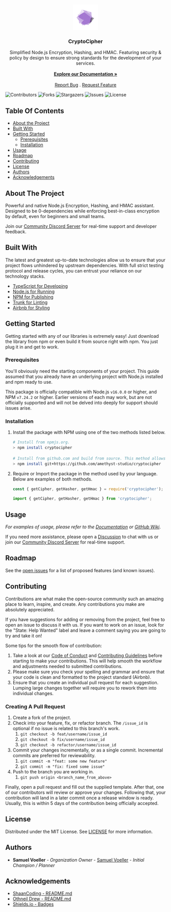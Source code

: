 <!-- trunk-ignore-all(markdownlint/MD013) -->
<!-- trunk-ignore-all(markdownlint/MD033) -->

<!-- trunk-ignore(markdownlint/MD041) -->
<br/>
<p align="center">
  <a href="https://github.com/amethyst-studio/cryptocipher">
    <img src="https://github.com/amethyst-studio/.github/blob/main/asset/icon_trans_512x512.png?raw=true" alt="Logo" width="80" height="80">
  </a>

  <h3 align="center">CryptoCipher</h3>

  <p align="center">
    Simplified Node.js Encryption, Hashing, and HMAC. Featuring security & policy by design to ensure strong standards for the development of your services.
    <br/>
    <br/>
    <a href="https://github.com/amethyst-studio/cryptocipher/wiki"><strong>Explore our Documentation »</strong></a>
    <br/>
    <br/>
    <a href="https://github.com/amethyst-studio/cryptocipher/issues">Report Bug</a>
    .
    <a href="https://github.com/amethyst-studio/cryptocipher/issues">Request Feature</a>
  </p>
</p>

![Contributors](https://img.shields.io/github/contributors/amethyst-studio/cryptocipher?color=dark-green) ![Forks](https://img.shields.io/github/forks/amethyst-studio/cryptocipher?style=social) ![Stargazers](https://img.shields.io/github/stars/amethyst-studio/cryptocipher?style=social) ![Issues](https://img.shields.io/github/issues/amethyst-studio/cryptocipher) ![License](https://img.shields.io/github/license/amethyst-studio/cryptocipher)

<!-- trunk-ignore(markdownlint/MD002) -->
## Table Of Contents

* [About the Project](#about-the-project)
* [Built With](#built-with)
* [Getting Started](#getting-started)
  * [Prerequisites](#prerequisites)
  * [Installation](#installation)
* [Usage](#usage)
* [Roadmap](#roadmap)
* [Contributing](#contributing)
* [License](#license)
* [Authors](#authors)
* [Acknowledgements](#acknowledgements)

## About The Project

Powerful and native Node.js Encryption, Hashing, and HMAC assistant. Designed to be 0-dependencies while enforcing best-in-class encryption by default, even for beginners and small teams.

Join our [Community Discord Server](https://invite-to.amethyst.live) for real-time support and developer feedback.

## Built With

The latest and greatest up-to-date technologies allow us to ensure that your project flows unhindered by upstream dependencies. With full strict testing protocol and release cycles, you can entrust your reliance on our technology stacks.

* [TypeScript for Developing](https://www.typescriptlang.org)
* [Node.js for Running](https://nodejs.org)
* [NPM for Publishing](https://npmjs.org)
* [Trunk for Linting](https://trunk.io)
* [Airbnb for Styling](https://github.com/iamturns/eslint-config-airbnb-typescript)

## Getting Started

Getting started with any of our libraries is extremely easy! Just download the library from npm or even build it from source right with npm. You just plug it in and get to work.

### Prerequisites

You'll obviously need the starting components of your project. This guide assumed that you already have an underlying project with Node.js installed and npm ready to use.

This package is officially compatible with Node.js `v16.0.0` or higher, and NPM `v7.24.2` or higher. Earlier versions of each may work, but are not officially supported and will not be delved into deeply for support should issues arise.

### Installation

1. Install the package with NPM using one of the two methods listed below.

    ```bash
    # Install from npmjs.org.
    > npm install cryptocipher

    # Install from github.com and build from source. This method allows you to target commits, which is recommended for production pinning.
    > npm install git+https://github.com/amethyst-studio/cryptocipher
    ```

2. Require or Import the package in the method used by your language. Below are examples of both methods.

    ```js
    const { getCipher, getHasher, getHmac } = require('cryptocipher');
    ```

    ```ts
    import { getCipher, getHasher, getHmac } from 'cryptocipher';
    ```

## Usage

_For examples of usage, please refer to the [Documentation](https://amethyst-studio.github.io/cryptocipher/index.html) or [GitHub Wiki](https://github.com/amethyst-studio/cryptocipher/wiki)_.

If you need more assistance, please open a [Discussion](/discussions) to chat with us or join our [Community Discord Server](https://invite-to.amethyst.live) for real-time support.

## Roadmap

See the [open issues](https://github.com/amethyst-studio/cryptocipher/issues) for a list of proposed features (and known issues).

## Contributing

Contributions are what make the open-source community such an amazing place to learn, inspire, and create. Any contributions you make are absolutely appreciated.

If you have suggestions for adding or removing from the project, feel free to open an issue to discuss it with us. If you want to work on an issue, look for the "State: Help Wanted" label and leave a comment saying you are going to try and take it on!

Some tips for the smooth flow of contribution:

1. Take a look at our [Code of Conduct](https://github.com/amethyst-studio/.github/blob/main/.github/CODE_OF_CONDUCT.md) and [Contributing Guidelines](https://github.com/amethyst-studio/github/blob/main/.github/CONTRIBUTING.md) before starting to make your contributions. This will help smooth the workflow and adjustments needed to submitted contributions.
2. Please make sure you check your spelling and grammar and ensure that your code is clean and formatted to the project standard (Airbnb).
3. Ensure that you create an individual pull request for each suggestion. Lumping large changes together will require you to rework them into individual changes.

### Creating A Pull Request

1. Create a fork of the project.
2. Check into your feature, fix, or refactor branch. The `/issue_id` is optional if no issue is related to this branch's work.
    1. `git checkout -b feat/username/issue_id`
    2. `git checkout -b fix/username/issue_id`
    3. `git checkout -b refactor/username/issue_id`
3. Commit your changes incrementally, or as a single commit. Incremental commits are preferred for reviewability.
    1. `git commit -m "feat: some new feature"`
    2. `git commit -m "fix: fixed some issue"`
4. Push to the branch you are working in.
    1. `git push origin <branch_name_from_above>`

Finally, open a pull request and fill out the supplied template. After that, one of our contributors will review or approve your changes. Following that, your contribution will land in a later commit once a release window is ready. Usually, this is within 5 days of the contribution being officially accepted.

## License

Distributed under the MIT License. See [LICENSE](https://github.com/amethyst-studio/cryptocipher/blob/main/LICENSE.md) for more information.

## Authors

* **Samuel Voeller** - *Organization Owner* - [Samuel Voeller](https://github.com/xCykrix) - *Initial Champion / Planner*

## Acknowledgements

* [ShaanCoding - README.md](https://github.com/ShaanCoding/)
* [Othneil Drew - README.md](https://github.com/othneildrew/Best-README-Template)
* [Shields.io - Badges](https://shields.io/)
